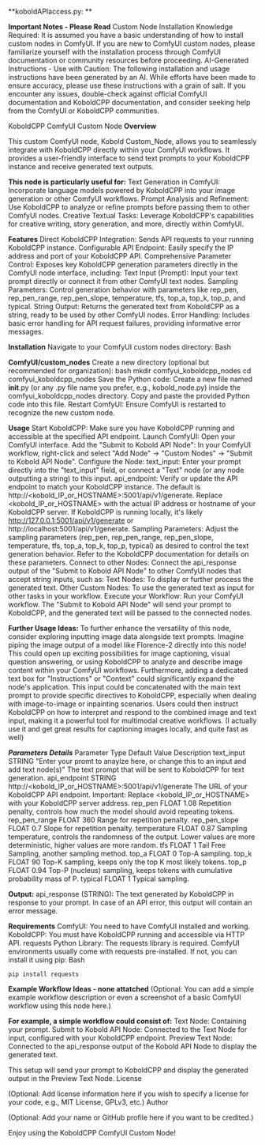 **koboldAPIaccess.py: **

**Important Notes - Please Read**
Custom Node Installation Knowledge Required: It is assumed you have a basic understanding of how to install custom nodes in ComfyUI. If you are new to ComfyUI custom nodes, please familiarize yourself with the installation process through ComfyUI documentation or community resources before proceeding.
AI-Generated Instructions - Use with Caution: The following installation and usage instructions have been generated by an AI. While efforts have been made to ensure accuracy, please use these instructions with a grain of salt. If you encounter any issues, double-check against official ComfyUI documentation and KoboldCPP documentation, and consider seeking help from the ComfyUI or KoboldCPP communities.

KoboldCPP ComfyUI Custom Node
**Overview**

This custom ComfyUI node, Kobold Custom_Node, allows you to seamlessly integrate with KoboldCPP directly within your ComfyUI workflows. It provides a user-friendly interface to send text prompts to your KoboldCPP instance and receive generated text outputs.

**This node is particularly useful for:**
    Text Generation in ComfyUI: Incorporate language models powered by KoboldCPP into your image generation or other ComfyUI workflows.
    Prompt Analysis and Refinement: Use KoboldCPP to analyze or refine prompts before passing them to other ComfyUI nodes.
    Creative Textual Tasks: Leverage KoboldCPP's capabilities for creative writing, story generation, and more, directly within ComfyUI.

**Features**
    Direct KoboldCPP Integration: Sends API requests to your running KoboldCPP instance.
    Configurable API Endpoint: Easily specify the IP address and port of your KoboldCPP API.
    Comprehensive Parameter Control: Exposes key KoboldCPP generation parameters directly in the ComfyUI node interface, including:
        Text Input (Prompt): Input your text prompt directly or connect it from other ComfyUI text nodes.
        Sampling Parameters: Control generation behavior with parameters like rep_pen, rep_pen_range, rep_pen_slope, temperature, tfs, top_a, top_k, top_p, and typical.
    String Output: Returns the generated text from KoboldCPP as a string, ready to be used by other ComfyUI nodes.
    Error Handling: Includes basic error handling for API request failures, providing informative error messages.

**Installation**
    Navigate to your ComfyUI custom nodes directory:
    Bash

**ComfyUI/custom_nodes**
Create a new directory (optional but recommended for organization):
    bash
    mkdir comfyui_koboldcpp_nodes
    cd comfyui_koboldcpp_nodes
    Save the Python code:
        Create a new file named __init__.py (or any .py file name you prefer, e.g., kobold_node.py) inside the comfyui_koboldcpp_nodes directory.
        Copy and paste the provided Python code into this file.
    Restart ComfyUI: Ensure ComfyUI is restarted to recognize the new custom node.

**Usage**
 Start KoboldCPP: Make sure you have KoboldCPP running and accessible at the specified API endpoint.
    Launch ComfyUI: Open your ComfyUI interface.
    Add the "Submit to Kobold API Node": In your ComfyUI workflow, right-click and select "Add Node" -> "Custom Nodes" -> "Submit to Kobold API Node".
    Configure the Node:
        text_input: Enter your prompt directly into the "text_input" field, or connect a "Text" node (or any node outputting a string) to this input.
        api_endpoint: Verify or update the API endpoint to match your KoboldCPP instance. The default is http://<kobold_IP_or_HOSTNAME>:5001/api/v1/generate. Replace <kobold_IP_or_HOSTNAME> with the actual IP address or hostname of your KoboldCPP server. If KoboldCPP is running locally, it's likely http://127.0.0.1:5001/api/v1/generate or http://localhost:5001/api/v1/generate.
        Sampling Parameters: Adjust the sampling parameters (rep_pen, rep_pen_range, rep_pen_slope, temperature, tfs, top_a, top_k, top_p, typical) as desired to control the text generation behavior. Refer to the KoboldCPP documentation for details on these parameters.
    Connect to other Nodes: Connect the api_response output of the "Submit to Kobold API Node" to other ComfyUI nodes that accept string inputs, such as:
        Text Nodes: To display or further process the generated text.
        Other Custom Nodes: To use the generated text as input for other tasks in your workflow.
    Execute your Workflow: Run your ComfyUI workflow. The "Submit to Kobold API Node" will send your prompt to KoboldCPP, and the generated text will be passed to the connected nodes.

**Further Usage Ideas:**
To further enhance the versatility of this node, consider exploring inputting image data alongside text prompts.  Imagine piping the image output of a model like Florence-2 directly into this node!  This could open up exciting possibilities for image captioning, visual question answering, or using KoboldCPP to analyze and describe image content within your ComfyUI workflows.  Furthermore, adding a dedicated text box for "Instructions" or "Context" could significantly expand the node's application.  This input could be concatenated with the main text prompt to provide specific directives to KoboldCPP, especially when dealing with image-to-image or inpainting scenarios.  Users could then instruct KoboldCPP on how to interpret and respond to the combined image and text input, making it a powerful tool for multimodal creative workflows.  (I actually use it and get great results for captioning images locally, and quite fast as well)


**_Parameters Details_**
Parameter	Type	Default Value	Description
text_input	STRING	"Enter your promt to anaylze here, or change this to an input and add text node(s)"	The text prompt that will be sent to KoboldCPP for text generation.
api_endpoint	STRING	http://<kobold_IP_or_HOSTNAME>:5001/api/v1/generate	The URL of your KoboldCPP API endpoint. Important: Replace <kobold_IP_or_HOSTNAME> with your KoboldCPP server address.
rep_pen	FLOAT	1.08	Repetition penalty, controls how much the model should avoid repeating tokens.
rep_pen_range	FLOAT	360	Range for repetition penalty.
rep_pen_slope	FLOAT	0.7	Slope for repetition penalty.
temperature	FLOAT	0.87	Sampling temperature, controls the randomness of the output. Lower values are more deterministic, higher values are more random.
tfs	FLOAT	1	Tail Free Sampling, another sampling method.
top_a	FLOAT	0	Top-A sampling.
top_k	FLOAT	90	Top-K sampling, keeps only the top K most likely tokens.
top_p	FLOAT	0.94	Top-P (nucleus) sampling, keeps tokens with cumulative probability mass of P.
typical	FLOAT	1	Typical sampling.

**Output:**
    api_response (STRING): The text generated by KoboldCPP in response to your prompt. In case of an API error, this output will contain an error message.

**Requirements**
    ComfyUI: You need to have ComfyUI installed and working.
    KoboldCPP: You must have KoboldCPP running and accessible via HTTP API.
    requests Python Library: The requests library is required. ComfyUI environments usually come with requests pre-installed. If not, you can install it using pip:
    Bash

    pip install requests

**Example Workflow Ideas - none attatched**
(Optional: You can add a simple example workflow description or even a screenshot of a basic ComfyUI workflow using this node here.)

**For example, a simple workflow could consist of:**
    Text Node: Containing your prompt.
    Submit to Kobold API Node: Connected to the Text Node for input, configured with your KoboldCPP endpoint.
    Preview Text Node: Connected to the api_response output of the Kobold API Node to display the generated text.

This setup will send your prompt to KoboldCPP and display the generated output in the Preview Text Node.
License

(Optional: Add license information here if you wish to specify a license for your code, e.g., MIT License, GPLv3, etc.)
Author

(Optional: Add your name or GitHub profile here if you want to be credited.)

Enjoy using the KoboldCPP ComfyUI Custom Node!
